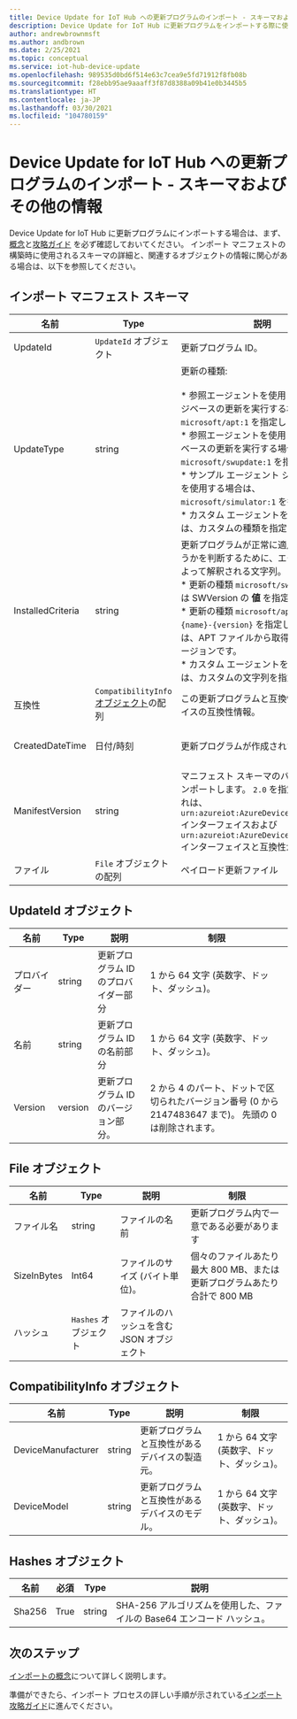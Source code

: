 ```yaml
---
title: Device Update for IoT Hub への更新プログラムのインポート - スキーマおよびその他の情報 | Microsoft Docs
description: Device Update for IoT Hub に更新プログラムをインポートする際に使用されるスキーマおよびその他の関連情報 (オブジェクトを含む)。
author: andrewbrownmsft
ms.author: andbrown
ms.date: 2/25/2021
ms.topic: conceptual
ms.service: iot-hub-device-update
ms.openlocfilehash: 989535d0bd6f514e63c7cea9e5fd71912f8fb08b
ms.sourcegitcommit: f28ebb95ae9aaaff3f87d8388a09b41e0b3445b5
ms.translationtype: HT
ms.contentlocale: ja-JP
ms.lasthandoff: 03/30/2021
ms.locfileid: "104780159"
---
```

# <a name="importing-updates-into-device-update-for-iot-hub---schema-and-other-information"></a>Device Update for IoT Hub への更新プログラムのインポート - スキーマおよびその他の情報
Device Update for IoT Hub に更新プログラムにインポートする場合は、まず、[概念](import-concepts.md)と[攻略ガイド](import-update.md) を必ず確認しておいてください。 インポート マニフェストの構築時に使用されるスキーマの詳細と、関連するオブジェクトの情報に関心がある場合は、以下を参照してください。

## <a name="import-manifest-schema"></a>インポート マニフェスト スキーマ

| 名前 | Type | 説明 | 制限 |
| --------- | --------- | --------- | --------- |
| UpdateId | `UpdateId` オブジェクト | 更新プログラム ID。 |
| UpdateType | string | 更新の種類: <br/><br/> * 参照エージェントを使用してパッケージベースの更新を実行する場合は、`microsoft/apt:1` を指定します。<br/> * 参照エージェントを使用してイメージベースの更新を実行する場合は、`microsoft/swupdate:1` を指定します。<br/> * サンプル エージェント シミュレーターを使用する場合は、`microsoft/simulator:1` を指定します。<br/> * カスタム エージェントを開発する場合は、カスタムの種類を指定します。 | 形式: <br/> `{provider}/{type}:{typeVersion}`<br/><br/> 最大 32 文字 |
| InstalledCriteria | string | 更新プログラムが正常に適用されたかどうかを判断するために、エージェントによって解釈される文字列。  <br/> * 更新の種類 `microsoft/swupdate:1` には SWVersion の **値** を指定します。<br/> * 更新の種類 `microsoft/apt:1` には `{name}-{version}` を指定します。これは、APT ファイルから取得した名前とバージョンです。<br/> * カスタム エージェントを開発する場合は、カスタムの文字列を指定します。<br/> | 最大 64 文字 |
| 互換性 | `CompatibilityInfo` [オブジェクト](#compatibilityinfo-object)の配列 | この更新プログラムと互換性のあるデバイスの互換性情報。 | 最大 10 個の項目 |
| CreatedDateTime | 日付/時刻 | 更新プログラムが作成された日時。 | ISO 8601 の、区切られた日付と時刻の形式 (UTC) |
| ManifestVersion | string | マニフェスト スキーマのバージョンをインポートします。 `2.0` を指定します。これは、`urn:azureiot:AzureDeviceUpdateCore:1` インターフェイスおよび `urn:azureiot:AzureDeviceUpdateCore:4` インターフェイスと互換性があります。 | `2.0` である必要があります。 |
| ファイル | `File` オブジェクトの配列 | ペイロード更新ファイル | 最大 5 個のファイル |

## <a name="updateid-object"></a>UpdateId オブジェクト

| 名前 | Type | 説明 | 制限 |
| --------- | --------- | --------- | --------- |
| プロバイダー | string | 更新プログラム ID のプロバイダー部分 | 1 から 64 文字 (英数字、ドット、ダッシュ)。 |
| 名前 | string | 更新プログラム ID の名前部分 | 1 から 64 文字 (英数字、ドット、ダッシュ)。 |
| Version | version | 更新プログラム ID のバージョン部分。 | 2 から 4 のパート、ドットで区切られたバージョン番号 (0 から 2147483647 まで)。 先頭の 0 は削除されます。 |

## <a name="file-object"></a>File オブジェクト

| 名前 | Type | 説明 | 制限 |
| --------- | --------- | --------- | --------- |
| ファイル名 | string | ファイルの名前 | 更新プログラム内で一意である必要があります |
| SizeInBytes | Int64 | ファイルのサイズ (バイト単位)。 | 個々のファイルあたり最大 800 MB、または更新プログラムあたり合計で 800 MB |
| ハッシュ | `Hashes` オブジェクト | ファイルのハッシュを含む JSON オブジェクト |

## <a name="compatibilityinfo-object"></a>CompatibilityInfo オブジェクト

| 名前 | Type | 説明 | 制限 |
| --- | --- | --- | --- |
| DeviceManufacturer | string | 更新プログラムと互換性があるデバイスの製造元。 | 1 から 64 文字 (英数字、ドット、ダッシュ)。 |
| DeviceModel | string | 更新プログラムと互換性があるデバイスのモデル。 | 1 から 64 文字 (英数字、ドット、ダッシュ)。 |

## <a name="hashes-object"></a>Hashes オブジェクト

| 名前 | 必須 | Type | 説明 |
| --------- | --------- | --------- | --------- |
| Sha256 | True | string | SHA-256 アルゴリズムを使用した、ファイルの Base64 エンコード ハッシュ。 |

## <a name="next-steps"></a>次のステップ

[インポートの概念](./import-concepts.md)について詳しく説明します。

準備ができたら、インポート プロセスの詳しい手順が示されている[インポート攻略ガイド](./import-update.md)に進んでください。
